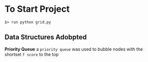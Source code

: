 # To Start Project

```
$> run python grid.py
```

## Data Structures Adobpted

 **Priority Queue** a `priority queue` was used to bubble nodes with the shortset `f score` to the top 
